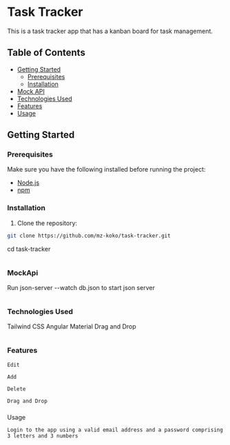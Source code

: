 # Task Tracker

This is a task tracker app that has a kanban board for task management.

## Table of Contents

- [Getting Started](#getting-started)
    - [Prerequisites](#prerequisites)
    - [Installation](#installation)
- [Mock API](#mock-api)
- [Technologies Used](#technologies-used)
- [Features](#features)
- [Usage](#usage)

## Getting Started

### Prerequisites

Make sure you have the following installed before running the project:

- [Node.js](https://nodejs.org/)
- [npm](https://www.npmjs.com/)

### Installation

1. Clone the repository:

```bash
git clone https://github.com/mz-koko/task-tracker.git
```
cd task-tracker
```
```
### MockApi
Run  json-server --watch db.json to start json server
```
```
### Technologies Used
Tailwind CSS
Angular Material Drag and Drop
```
```
### Features
```
Edit
```
```
Add
```
```
Delete
```
```
Drag and Drop

```
###
Usage
```
Login to the app using a valid email address and a password comprising 3 letters and 3 numbers
